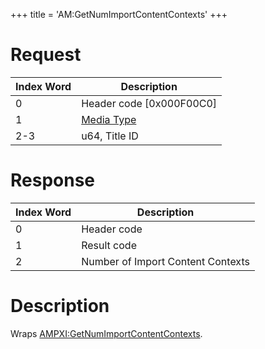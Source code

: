 +++
title = 'AM:GetNumImportContentContexts'
+++

# Request

| Index Word | Description                                            |
|------------|--------------------------------------------------------|
| 0          | Header code \[0x000F00C0\]                             |
| 1          | [Media Type](Filesystem_services#mediatype "wikilink") |
| 2-3        | u64, Title ID                                          |

# Response

| Index Word | Description                       |
|------------|-----------------------------------|
| 0          | Header code                       |
| 1          | Result code                       |
| 2          | Number of Import Content Contexts |

# Description

Wraps
[AMPXI:GetNumImportContentContexts](AMPXI:GetNumImportContentContexts "wikilink").
